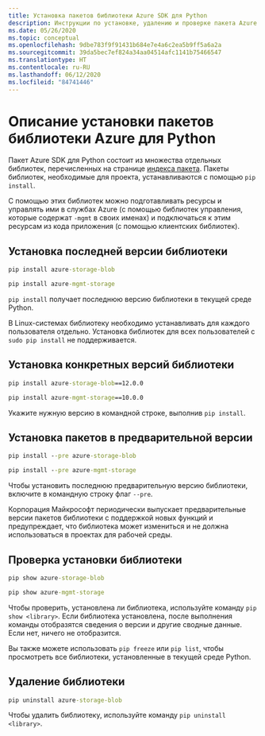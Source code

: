 ```yaml
---
title: Установка пакетов библиотеки Azure SDK для Python
description: Инструкции по установке, удалению и проверке пакета Azure SDK или библиотек Python с помощью pip. Эта статься содержит сведения об установке конкретных версий и предварительных версий пакетов.
ms.date: 05/26/2020
ms.topic: conceptual
ms.openlocfilehash: 9dbe783f9f91431b684e7e4a6c2ea5b9ff5a6a2a
ms.sourcegitcommit: 39da5bec7ef824a34aa04514afc1141b75466547
ms.translationtype: HT
ms.contentlocale: ru-RU
ms.lasthandoff: 06/12/2020
ms.locfileid: "84741446"
---
```

# <a name="how-to-install-azure-library-packages-for-python"></a>Описание установки пакетов библиотеки Azure для Python

Пакет Azure SDK для Python состоит из множества отдельных библиотек, перечисленных на странице [индекса пакета](azure-sdk-library-package-index.md). Пакеты библиотек, необходимые для проекта, устанавливаются с помощью `pip install`.

С помощью этих библиотек можно подготавливать ресурсы и управлять ими в службах Azure (с помощью библиотек управления, которые содержат `-mgmt` в своих именах) и подключаться к этим ресурсам из кода приложения (с помощью клиентских библиотек).

## <a name="install-the-latest-version-of-a-library"></a>Установка последней версии библиотеки

```cmd
pip install azure-storage-blob
```

```cmd
pip install azure-mgmt-storage
```

`pip install` получает последнюю версию библиотеки в текущей среде Python.

В Linux-системах библиотеку необходимо устанавливать для каждого пользователя отдельно. Установка библиотек для всех пользователей с `sudo pip install` не поддерживается.

## <a name="install-specific-library-versions"></a>Установка конкретных версий библиотеки

```cmd
pip install azure-storage-blob==12.0.0
```

```cmd
pip install azure-mgmt-storage==10.0.0
```

Укажите нужную версию в командной строке, выполнив `pip install`.

## <a name="install-preview-packages"></a>Установка пакетов в предварительной версии

```cmd
pip install --pre azure-storage-blob
```

```cmd
pip install --pre azure-mgmt-storage
```

Чтобы установить последнюю предварительную версию библиотеки, включите в командную строку флаг `--pre`.

Корпорация Майкрософт периодически выпускает предварительные версии пакетов библиотеки с поддержкой новых функций и предупреждает, что библиотека может измениться и не должна использоваться в проектах для рабочей среды.

## <a name="verify-a-library-installation"></a>Проверка установки библиотеки

```cmd
pip show azure-storage-blob
```

```cmd
pip show azure-mgmt-storage
```

Чтобы проверить, установлена ли библиотека, используйте команду `pip show <library>`. Если библиотека установлена, после выполнения команды отобразятся сведения о версии и другие сводные данные. Если нет, ничего не отобразится.

Вы также можете использовать `pip freeze` или `pip list`, чтобы просмотреть все библиотеки, установленные в текущей среде Python.

## <a name="uninstall-a-library"></a>Удаление библиотеки

```cmd
pip uninstall azure-storage-blob
```

Чтобы удалить библиотеку, используйте команду `pip uninstall <library>`.

